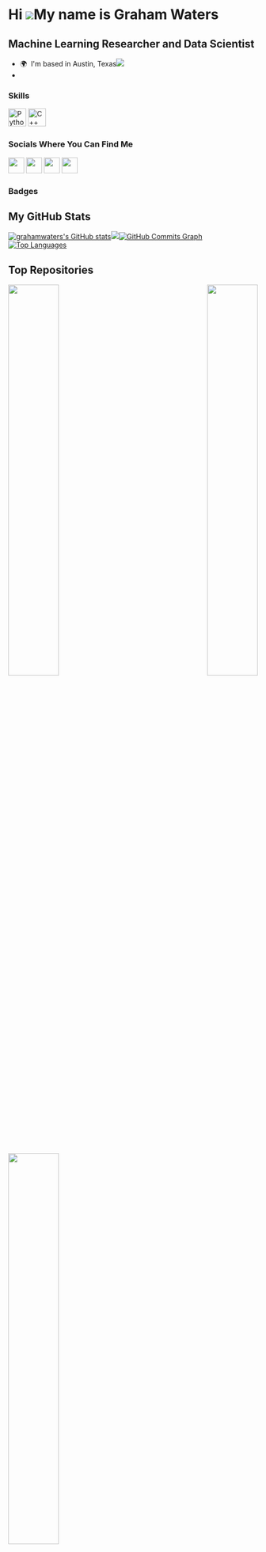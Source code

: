 
Hi ![](https://user-images.githubusercontent.com/18350557/176309783-0785949b-9127-417c-8b55-ab5a4333674e.gif)My name is Graham Waters
=====================================================================================================================================

Machine Learning Researcher and Data Scientist
----------------------------------------------

*   🌍  I'm based in Austin, Texas<a href="https://www.github.com/grahamwaters" target="_blank" rel="noreferrer"><img src="https://img.shields.io/github/followers/grahamwaters?logo=github&style=for-the-badge&color=facc15&labelColor=1c1917" /></a>
*
### Skills
<p align="left">
<a href="https://www.python.org/" target="_blank" rel="noreferrer"><img src="https://raw.githubusercontent.com/danielcranney/readme-generator/main/public/icons/skills/python-colored.svg" width="36" height="36" alt="Python" /></a>
<a href="https://docs.microsoft.com/en-us/cpp/?view=msvc-170" target="_blank" rel="noreferrer"><img src="https://raw.githubusercontent.com/danielcranney/readme-generator/main/public/icons/skills/cplusplus-colored.svg" width="36" height="36" alt="C++" /></a>
</p>

### Socials Where You Can Find Me
<p align="Left">
<a href="https://discord.com/users/its_graham#7425" target="_blank" rel="noreferrer"><img src="https://raw.githubusercontent.com/danielcranney/readme-generator/main/public/icons/socials/discord.svg" width="32" height="32" /></a>
<a href="https://www.github.com/grahamwaters" target="_blank" rel="noreferrer"><img src="https://raw.githubusercontent.com/danielcranney/readme-generator/main/public/icons/socials/github.svg" width="32" height="32" /></a>
<a href="https://www.linkedin.com/in/grahamwatersdatascientist" target="_blank" rel="noreferrer"><img src="https://raw.githubusercontent.com/danielcranney/readme-generator/main/public/icons/socials/linkedin.svg" width="32" height="32" /></a>
<a href="http://www.medium.com/@grahamwaters" target="_blank" rel="noreferrer"><img src="https://raw.githubusercontent.com/danielcranney/readme-generator/main/public/icons/socials/medium.svg" width="32" height="32" /></a></p>


### Badges

## <b>My GitHub Stats</b>

<a href="http://www.github.com/grahamwaters"><img src="https://github-readme-stats.vercel.app/api?username=grahamwaters&show_icons=true&hide=&count_private=true&title_color=22c55e&text_color=ffffff&icon_color=facc15&bg_color=1c1917&hide_border=true&show_icons=true" alt="grahamwaters's GitHub stats" /></a><a
href="http://www.github.com/grahamwaters"><img
src="https://github-readme-streak-stats.herokuapp.com/?user=grahamwaters&stroke=ffffff&background=1c1917&ring=22c55e&fire=22c55e&currStreakNum=ffffff&currStreakLabel=22c55e&sideNums=ffffff&sideLabels=ffffff&dates=ffffff&hide_border=true" /></a><a
href="http://www.github.com/grahamwaters"><img src="https://activity-graph.herokuapp.com/graph?username=grahamwaters&bg_color=1c1917&color=ffffff&line=facc15&point=ffffff&area_color=1c1917&area=true&hide_border=true&custom_title=GitHub%20Commits%20Graph" alt="GitHub Commits Graph" /></a><a href="https://github.com/grahamwaters" align="left"><img src="https://github-readme-stats.vercel.app/api/top-langs/?username=grahamwaters&langs_count=10&title_color=22c55e&text_color=ffffff&icon_color=facc15&bg_color=1c1917&hide_border=true&locale=en&custom_title=Top%20%Languages" alt="Top Languages" /></a>

## <b>Top Repositories</b>
<div width="100%" align="center"><a href="https://github.com/grahamwaters/lorebook_generator_for_novelai" align="left"><img align="left" width="45%" src="https://github-readme-stats.vercel.app/api/pin/?username=grahamwaters&repo=lorebook_generator_for_novelai&title_color=22c55e&text_color=ffffff&icon_color=facc15&bg_color=1c1917&hide_border=true&locale=en" /></a>

<a href="https://github.com/grahamwaters/pybuoy" align="right"><img align="right" width="45%" src="https://github-readme-stats.vercel.app/api/pin/?username=grahamwaters&repo=pybuoy&title_color=22c55e&text_color=ffffff&icon_color=facc15&bg_color=1c1917&hide_border=true&locale=en" /></a></div><br /><br /><br /><br /><br /><br /><br /><br /><br /><br /><br /><br />

<div width="100%" align="center"><a href="https://github.com/grahamwaters/wikidrugs_adapted" align="left"><img align="left" width="45%" src="https://github-readme-stats.vercel.app/api/pin/?username=grahamwaters&repo=wikidrugs_adapted&title_color=22c55e&text_color=ffffff&icon_color=facc15&bg_color=1c1917&hide_border=true&locale=en" /></a></div>
<div align="center">

<img src="https://raw.githubusercontent.com/gist/deepakbhamla/acd63578b13556b01c3fa9a663e643f5/raw/7fdb456c84df6d70294e673ecbde0420a5c366f8/hello.gif" align="center" style="width: 100%" />
</div>



### <div align="center">I'm Graham, a full-time, data scientist and ML freelance developer 👨‍💻 working remotely since 2021 🚀</div>


- 🔭 I’m currently working on [NovelAI - Lorebook Generation] for authors that are jumpstarting their productivity with machine learning.(https://github.com/grahamwaters/lorebook_generator_for_novelai.git)


- 🌱 I’m currently learning Neural Networks and Text Summation in Sklearn.


- ❓ Ask me about anything related to Python and related technologies, I'd love to chat.


<br/>


## Github Stats
<div align="center"><img src="https://github-readme-stats.vercel.app/api?username=grahamwaters&show_icons=true&count_private=true&hide_border=true" align="center" /></div>

<br/>


## My Skill Set

### Languages and Frameworks
<div align="center">
<a href="https://www.python.org/" target="_blank"><img style="margin: 10px" src="https://profilinator.rishav.dev/skills-assets/python-original.svg" alt="Python" height="50" /></a>

<a href="https://pytorch.org/" target="_blank"><img style="margin: 10px" src="https://profilinator.rishav.dev/skills-assets/pytorch-icon.svg" alt="pytorch" height="50" /></a>
<a href="https://www.r-project.org/" target="_blank"><img style="margin: 10px" src="https://profilinator.rishav.dev/skills-assets/r.svg" alt="R" height="50" /></a>
<a href="https://www.tableau.com/" target="_blank"><img style="margin: 10px" src="https://profilinator.rishav.dev/skills-assets/tableau.svg" alt="Tableau" height="50" /></a>
<a href="https://powerbi.microsoft.com/en-us/" target="_blank"><img style="margin: 10px" src="https://profilinator.rishav.dev/skills-assets/powerbi.png" alt="Power Bi" height="50" /></a>


### Languages I have used in the Past
<a href="https://www.cplusplus.com/" target="_blank"><img style="margin: 10px" src="https://profilinator.rishav.dev/skills-assets/cplusplus-original.svg" alt="C++" height="50" /></a>



</div>
</td><td valign="top" width="100%">

<!-- align="center">Projects that I Love</div> -->
<!-- make title "Projects I Love" and center it -->


<!-- how do I center the readme cards? -->
<div align="center">
<h1> Projects that I Love </h1>

[![ReadMe Card](https://github-readme-stats.vercel.app/api/pin/?username=grahamwaters&repo=lorebook_generator_for_novelai&show_owner=true)](https://github.com/grahamwaters/lorebook_generator)

<!-- add pybuoy repo to the right of the card above -->
[![ReadMe Card](https://github-readme-stats.vercel.app/api/pin/?username=grahamwaters&repo=pybuoy&show_owner=true)](https://github.com/grahamwaters/PyBuoy)
<div>

<!-- set the font size for the table -->
<!-- ## Table of Contents -->
<!-- * [About the Project](#about-the-project) -->
<!-- * [Getting Started](#getting-started) -->
<!-- * [Prerequisites](#prerequisites) -->
<!-- * [Installation](#installation) -->
<!-- * [Usage](#usage) -->
<!-- * [Roadmap](#roadmap) -->
<!-- * [Contributing](#contributing) -->
<!-- * [License](#license) -->
<!-- * [Contact](#contact) -->

<h2 align="center"></h2>

# Data Analytics Projects
| **Project Name** | **Topic** | **Focus** | **Destination Notebook** | **GitHub Link** |
|---|---|---|---|---|
| [**Medium Titles Analysis**](repo_summaries/medium_titles_analysis_master_page.ipynb) | DA | Text Mining | DA_TextMining_projects.ipynb | [link](https://github.com/grahamwaters/medium_titles_analysis) |

# Machine Learning Projects


| **Project Name** | **Topic** | **Focus** | **Destination Notebook** | **GitHub Link** |
|---|---|---|---|---|
| [**How Time Flies (VQGAN and CLIP)**](repo_summaries/howtimeflies_master_page.ipynb) | ML | Computer Vision | ML_ComputerVision_projects.ipynb | [link](https://github.com/grahamwaters/HowTimeFlies) |
| **Shoot the Moon** | ML | Computer Vision | ML_ComputerVision_projects.ipynb | [link](https://github.com/grahamwaters/ShootTheMoon) |
| [**Recursive ESRGAN**](repo_summaries/familyphotoresurrection_master_page.ipynb) | ML | Computer Vision | ML_ComputerVision_projects.ipynb | [link](https://github.com/grahamwaters/Recursive_ERSGAN_Enhancer) |
| [**Lightning Prediction by Keyframe Analysis**](repo_summaries/lightning_prediction_master_page.ipynb) | ML | Classification | ML_ClassificationModeling.ipynb | [link](https://github.com/grahamwaters/lightning_prediction_byclassification) |
| [**MediPy**](repo_summaries/medipy_master_page.ipynb) | ML | Classification | ML_ClassificationModeling.ipynb | [link](https://github.com/grahamwaters/MediPy) |
| **Autism versus OCD on Reddit** | ML | Classification | ML_ClassificationModeling.ipynb | None |

# General Python Projects


| **Project Name** | **Topic** | **Focus** | **Destination Notebook** | **GitHub Link** |
|---|---|---|---|---|
| [**My Butler Jeeves**](repo_summaries/my_butler_jeeves_master_page.ipynb) | Python Gen. | Natural Language Processing | text_nlp_projects.ipynb | [link](https://github.com/grahamwaters/my_butler_jeeves) |
| [**Disasters**](repo_summaries/disasters_master_page.ipynb) | Python Gen. | Natural Language Processing | text_nlp_projects.ipynb | [link](https://github.com/grahamwaters/DISASTERS) |
| **Text Tester** | Python Gen. | Natural Language Processing | text_nlp_projects.ipynb | [link](https://github.com/grahamwaters/TextTester) |
| [**WritersReach**](repo_summaries/writersreach_master_page.ipynb) | Python Gen. | Natural Language Processing | text_nlp_projects.ipynb | [link](https://github.com/grahamwaters/WritersReach) |
| [**medium_extraction**](repo_summaries/medium_extraction_master_page.ipynb) | Python Gen. | Web Scraping | webscraping_projects.ipynb | [link](https://github.com/grahamwaters/medium_extraction) |
| [**wikidrugs_adapted**](repo_summaries/wikidrugs_adapted_master_page.ipynb) | Python Gen. | Web Scraping | webscraping_projects.ipynb | [link](https://github.com/grahamwaters/wikidrugs_adapted) |
| [**Coeus**](repo_summaries/coeus_master_page.ipynb) | Python Gen. | Web Scraping | webscraping_projects.ipynb | [link](https://github.com/grahamwaters/Coeus) |
| [**EarToGround_Trading**](repo_summaries/eartoground_trading_master_page.ipynb) | Python Gen. | Web Scraping | webscraping_projects.ipynb | [link](https://github.com/grahamwaters/EarToGround_Trading) |
| [**mappymatch**](repo_summaries/mappymatch_master_page.ipynb) | Python Gen. | Open Source Contributions | opensource_contributions.ipynb | [link](https://github.com/grahamwaters/mappymatch) |
| [**lorebook_generator**](repo_summaries/lorebook_generator_for_novelai_master_page.ipynb) | Python Gen. | Open Source Contributions | opensource_contributions.ipynb | [link](https://github.com/grahamwaters/lorebook_generator) |
| [**PyBuoy**](repo_summaries/pybuoy_master_page.ipynb) | Python Gen. | Open Source Contributions | opensource_contributions.ipynb | [link](https://github.com/grahamwaters/PyBuoy) |
| **pd-python-training (Flatiron School)** | Python Gen. | Open Source Contributions | opensource_contributions.ipynb | [link](https://github.com/grahamwaters/pd-python-training) |


# Python Tools I am Developing

| **Project Name** | **Topic** | **Focus** | **Destination Notebook** | **GitHub Link** |
|---|---|---|---|---|
| [**DisariumPy**](repo_summaries/disariumpy_master_page.ipynb) | Python Gen. | My Tools | my_tools.ipynb | [link](https://github.com/grahamwaters/DisariumPy) |
| [**druginfoscraper**](repo_summaries/druginfo_scraper_master_page.ipynb) | Python Gen. | My Tools | my_tools.ipynb | [link](https://github.com/grahamwaters/druginfoscraper) |
| [**filewizard**](repo_summaries/filewizard_master_page.ipynb) | Python Gen. | My Tools | my_tools.ipynb | [link](https://github.com/grahamwaters/filewizard) |
| **SATvACT.ipynb** | ML | Regression Modeling | ML_regression_projects.ipynb | None |
| **TakingAimes.ipynb** | ML | Regression Modeling | ML_regression_projects.ipynb | None |
<!-- end of table -->

<!-- Projects that may be fleshed out later on but are in their infancy as of this portfolio. -->
<!-- | [**War of the Words**] | DA | Text Mining | DA_TextMining_projects.ipynb | [link](https://github.com/grahamwaters/warofthewords) | -->
<!-- | [**A Butler for Authors**] | DA | Text Mining | DA_TextMining_projects.ipynb | [link](https://github.com/grahamwaters/a_butler_for_authors) | -->

* * *

Many of these projects are still in a state of development. Please excuse our dust. If you have any questions or comments, please feel free to reach out to me on LinkedIn or Discord.


</td></tr></table>

<br/>


## Connect with me
<div align="center">
<a href="https://github.com/grahamwaters" target="_blank">
<img src=https://img.shields.io/badge/github-%2324292e.svg?&style=for-the-badge&logo=github&logoColor=white alt=github style="margin-bottom: 5px;" />
</a>
<a href="https://linkedin.com/in/grahamwatersdatascientist" target="_blank">
<img src=https://img.shields.io/badge/linkedin-%231E77B5.svg?&style=for-the-badge&logo=linkedin&logoColor=white alt=linkedin style="margin-bottom: 5px;" />
</a>
<a href="https://www.facebook.com/profile.php?id=100060284643335" target="_blank">
<img src=https://img.shields.io/badge/facebook-%232E87FB.svg?&style=for-the-badge&logo=facebook&logoColor=white alt=facebook style="margin-bottom: 5px;" />
</a>
<a href="https://www.kaggle.com/grahamwaters" target="_blank">
<img src=https://img.shields.io/badge/kaggle-%2344BAE8.svg?&style=for-the-badge&logo=kaggle&logoColor=white alt=kaggle style="margin-bottom: 5px;" />
</a>
<a href="https://medium.com/@grahamwaters" target="_blank">
<img src=https://img.shields.io/badge/medium-%23292929.svg?&style=for-the-badge&logo=medium&logoColor=white alt=medium style="margin-bottom: 5px;" />
</a>
<a href="https://stackoverflow.com/users/graham-waters" target="_blank">
<img src=https://img.shields.io/badge/stackoverflow-%23F28032.svg?&style=for-the-badge&logo=stackoverflow&logoColor=white alt=stackoverflow style="margin-bottom: 5px;" />
</a>
<a href="https://www.youtube.com/user/UC27RfPcNKJ3Jyaycg_4QhLQ" target="_blank">
<img src=https://img.shields.io/badge/youtube-%23EE4831.svg?&style=for-the-badge&logo=youtube&logoColor=white alt=youtube style="margin-bottom: 5px;" />
</a>
<a href="https://twitter.com/https://twitter.com/DataIsBusiness" target="_blank">
<img src=https://img.shields.io/badge/twitter-%2300acee.svg?&style=for-the-badge&logo=twitter&logoColor=white alt=twitter style="margin-bottom: 5px;" />
</a>
</div>


<br/>


## Recent Blog Posts


### My Medium Contributions
<!-- BLOG-POST-LIST:START -->
If things goes well, this section should automatically be replaced by a list of your blog posts after you commit your readme file.
<!-- BLOG-POST-LIST:END -->

<!-- <br/>

<div align="center"><img src="https://rishavanand.github.io/static/images/spotify-readme-example.svg" /></div>

<br/> -->

<div align="center">
<img src="https://komarev.com/ghpvc/?username=grahamwaters&&style=flat-square" align="center" />


</div>


<br/>

<div align="center">
            <a href="https://paypal.me/paypal.me/gwaterstx" target="_blank" style="display: inline-block;">
                <img
                    src="https://img.shields.io/badge/Donate-PayPal-blue.svg?style=flat-square&logo=paypal"
                    align="center"
                />
            </a></div>
<br />

----
Thanks to https://profilinator.rishav.dev/ for the template
<div align="center">Generated using <a href="https://profilinator.rishav.dev/" target="_blank">Github Profilinator</a></div>